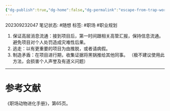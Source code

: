 ```yaml
---
{"dg-publish":true,"dg-home":false,"dg-permalink":"escape-from-trap-work","permalink":"/escape-from-trap-work/","dgPassFrontmatter":true}
---
```


202309232047
笔记状态: #随想
标签: #职场 #职业规划 

1. 保证高层消息流通：接到项目后，第一时间跟相关高管汇报，保持信息流通。避免项目对个人处罚造成灾难性后果。
2. 逃走：以有更重要的项目为由推脱，或者请病假。
3. 制造矛盾：在项目进行期，收集证据将黑锅推给其他同事。 （极不建议使用此方法，会损害个人声誉及有道义问题）

---
# 参考文献

《职场动物进化手册》，第65页。